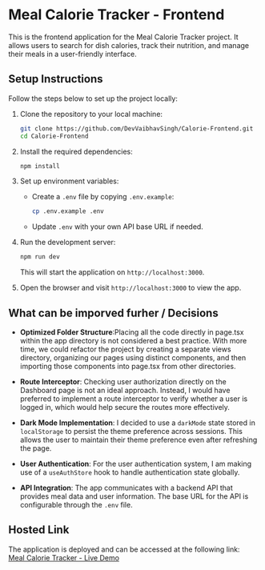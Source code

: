 # Meal Calorie Tracker - Frontend

This is the frontend application for the Meal Calorie Tracker project. It allows users to search for dish calories, track their nutrition, and manage their meals in a user-friendly interface.

## Setup Instructions

Follow the steps below to set up the project locally:

1. Clone the repository to your local machine:
    ```bash
    git clone https://github.com/DevVaibhavSingh/Calorie-Frontend.git
    cd Calorie-Frontend
    ```

2. Install the required dependencies:
    ```bash
    npm install
    ```

3. Set up environment variables:
    - Create a `.env` file by copying `.env.example`:
        ```bash
        cp .env.example .env
        ```
    - Update `.env` with your own API base URL if needed.

4. Run the development server:
    ```bash
    npm run dev
    ```

   This will start the application on `http://localhost:3000`.

5. Open the browser and visit `http://localhost:3000` to view the app.

## What can be imporved furher / Decisions
- **Optimized Folder Structure**:Placing all the code directly in page.tsx within the app directory is not considered a best practice. With more time, we could refactor the project by creating a separate views directory, organizing our pages using distinct components, and then importing those components into page.tsx from other directories.

- **Route Interceptor**: Checking user authorization directly on the Dashboard page is not an ideal approach. Instead, I would have preferred to implement a route interceptor to verify whether a user is logged in, which would help secure the routes more effectively. 

- **Dark Mode Implementation**: I decided to use a `darkMode` state stored in `localStorage` to persist the theme preference across sessions. This allows the user to maintain their theme preference even after refreshing the page.
  
- **User Authentication**: For the user authentication system, I am making use of a `useAuthStore` hook to handle authentication state globally.

- **API Integration**: The app communicates with a backend API that provides meal data and user information. The base URL for the API is configurable through the `.env` file.


## Hosted Link

The application is deployed and can be accessed at the following link:  
[Meal Calorie Tracker - Live Demo](https://calorie-calculator-git-main-realvaibhavsingh-gmailcoms-projects.vercel.app/)
